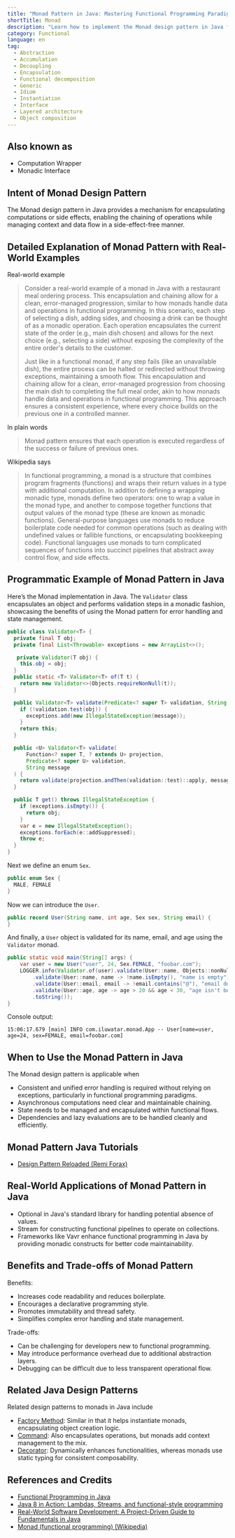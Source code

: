 ```yaml
---
title: "Monad Pattern in Java: Mastering Functional Programming Paradigms"
shortTitle: Monad
description: "Learn how to implement the Monad design pattern in Java for functional programming. Discover its benefits, real-world examples, and best practices to enhance code readability and error handling."
category: Functional
language: en
tag:
  - Abstraction
  - Accumulation
  - Decoupling
  - Encapsulation
  - Functional decomposition
  - Generic
  - Idiom
  - Instantiation
  - Interface
  - Layered architecture
  - Object composition
---
```


## Also known as

* Computation Wrapper
* Monadic Interface

## Intent of Monad Design Pattern

The Monad design pattern in Java provides a mechanism for encapsulating computations or side effects, enabling the chaining of operations while managing context and data flow in a side-effect-free manner.

## Detailed Explanation of Monad Pattern with Real-World Examples

Real-world example

> Consider a real-world example of a monad in Java with a restaurant meal ordering process. This encapsulation and chaining allow for a clean, error-managed progression, similar to how monads handle data and operations in functional programming. In this scenario, each step of selecting a dish, adding sides, and choosing a drink can be thought of as a monadic operation. Each operation encapsulates the current state of the order (e.g., main dish chosen) and allows for the next choice (e.g., selecting a side) without exposing the complexity of the entire order's details to the customer.
>
> Just like in a functional monad, if any step fails (like an unavailable dish), the entire process can be halted or redirected without throwing exceptions, maintaining a smooth flow. This encapsulation and chaining allow for a clean, error-managed progression from choosing the main dish to completing the full meal order, akin to how monads handle data and operations in functional programming. This approach ensures a consistent experience, where every choice builds on the previous one in a controlled manner.

In plain words

> Monad pattern ensures that each operation is executed regardless of the success or failure of previous ones.

Wikipedia says

> In functional programming, a monad is a structure that combines program fragments (functions) and wraps their return values in a type with additional computation. In addition to defining a wrapping monadic type, monads define two operators: one to wrap a value in the monad type, and another to compose together functions that output values of the monad type (these are known as monadic functions). General-purpose languages use monads to reduce boilerplate code needed for common operations (such as dealing with undefined values or fallible functions, or encapsulating bookkeeping code). Functional languages use monads to turn complicated sequences of functions into succinct pipelines that abstract away control flow, and side effects.

## Programmatic Example of Monad Pattern in Java

Here’s the Monad implementation in Java. The `Validator` class encapsulates an object and performs validation steps in a monadic fashion, showcasing the benefits of using the Monad pattern for error handling and state management.

```java
public class Validator<T> {
  private final T obj;
  private final List<Throwable> exceptions = new ArrayList<>();

   private Validator(T obj) {
    this.obj = obj;
  }
  public static <T> Validator<T> of(T t) {
    return new Validator<>(Objects.requireNonNull(t));
  }

  public Validator<T> validate(Predicate<? super T> validation, String message) {
    if (!validation.test(obj)) {
      exceptions.add(new IllegalStateException(message));
    }
    return this;
  }

  public <U> Validator<T> validate(
      Function<? super T, ? extends U> projection,
      Predicate<? super U> validation,
      String message
  ) {
    return validate(projection.andThen(validation::test)::apply, message);
  }

  public T get() throws IllegalStateException {
    if (exceptions.isEmpty()) {
      return obj;
    }
    var e = new IllegalStateException();
    exceptions.forEach(e::addSuppressed);
    throw e;
  }
}
```

Next we define an enum `Sex`.

```java
public enum Sex {
  MALE, FEMALE
}
```

Now we can introduce the `User`.

```java
public record User(String name, int age, Sex sex, String email) {
}
```

And finally, a `User` object is validated for its name, email, and age using the `Validator` monad.

```java
public static void main(String[] args) {
    var user = new User("user", 24, Sex.FEMALE, "foobar.com");
    LOGGER.info(Validator.of(user).validate(User::name, Objects::nonNull, "name is null")
        .validate(User::name, name -> !name.isEmpty(), "name is empty")
        .validate(User::email, email -> !email.contains("@"), "email doesn't contains '@'")
        .validate(User::age, age -> age > 20 && age < 30, "age isn't between...").get()
        .toString());
}
```

Console output:

```
15:06:17.679 [main] INFO com.iluwatar.monad.App -- User[name=user, age=24, sex=FEMALE, email=foobar.com]
```

## When to Use the Monad Pattern in Java

The Monad design pattern is applicable when

* Consistent and unified error handling is required without relying on exceptions, particularly in functional programming paradigms.
* Asynchronous computations need clear and maintainable chaining.
* State needs to be managed and encapsulated within functional flows.
* Dependencies and lazy evaluations are to be handled cleanly and efficiently.

## Monad Pattern Java Tutorials

* [Design Pattern Reloaded (Remi Forax)](https://youtu.be/-k2X7guaArU)

## Real-World Applications of Monad Pattern in Java

* Optional in Java's standard library for handling potential absence of values.
* Stream for constructing functional pipelines to operate on collections.
* Frameworks like Vavr enhance functional programming in Java by providing monadic constructs for better code maintainability.

## Benefits and Trade-offs of Monad Pattern

Benefits:

* Increases code readability and reduces boilerplate.
* Encourages a declarative programming style.
* Promotes immutability and thread safety.
* Simplifies complex error handling and state management.

Trade-offs:

* Can be challenging for developers new to functional programming.
* May introduce performance overhead due to additional abstraction layers.
* Debugging can be difficult due to less transparent operational flow.

## Related Java Design Patterns

Related design patterns to monads in Java include

* [Factory Method](https://java-design-patterns.com/patterns/factory-method/): Similar in that it helps instantiate monads, encapsulating object creation logic.
* [Command](https://java-design-patterns.com/patterns/command/): Also encapsulates operations, but monads add context management to the mix.
* [Decorator](https://java-design-patterns.com/patterns/decorator/): Dynamically enhances functionalities, whereas monads use static typing for consistent composability.

## References and Credits

* [Functional Programming in Java](https://amzn.to/3JUIc5Q)
* [Java 8 in Action: Lambdas, Streams, and functional-style programming](https://amzn.to/3QCmGXs)
* [Real-World Software Development: A Project-Driven Guide to Fundamentals in Java](https://amzn.to/4btoN7U)
* [Monad (functional programming) (Wikipedia)](https://en.wikipedia.org/wiki/Monad_(functional_programming))
